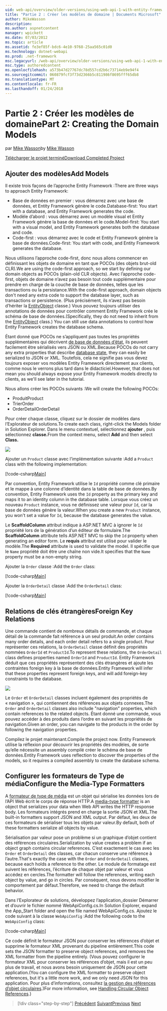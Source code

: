 ```yaml
---
uid: web-api/overview/older-versions/using-web-api-1-with-entity-framework-5/using-web-api-with-entity-framework-part-2
title: "Partie 2 : Créer les modèles de domaine | Documents Microsoft"
author: MikeWasson
description: 
ms.author: aspnetcontent
manager: wpickett
ms.date: 07/03/2012
ms.topic: article
ms.assetid: fe3ef85f-bdc6-4e10-9768-25aa565c01d0
ms.technology: dotnet-webapi
ms.prod: .net-framework
msc.legacyurl: /web-api/overview/older-versions/using-web-api-1-with-entity-framework-5/using-web-api-with-entity-framework-part-2
msc.type: authoredcontent
ms.openlocfilehash: a573b47d27767dc78d557cd2b6c73714eb9e94f4
ms.sourcegitcommit: 060879fcf3f73d2366b5c811986f8695fff65db8
ms.translationtype: MT
ms.contentlocale: fr-FR
ms.lasthandoff: 01/24/2018
---
```

<a name="part-2-creating-the-domain-models"></a><span data-ttu-id="5fd17-102">Partie 2 : Créer les modèles de domaine</span><span class="sxs-lookup"><span data-stu-id="5fd17-102">Part 2: Creating the Domain Models</span></span>
====================
<span data-ttu-id="5fd17-103">par [Mike Wasson](https://github.com/MikeWasson)</span><span class="sxs-lookup"><span data-stu-id="5fd17-103">by [Mike Wasson](https://github.com/MikeWasson)</span></span>

[<span data-ttu-id="5fd17-104">Télécharger le projet terminé</span><span class="sxs-lookup"><span data-stu-id="5fd17-104">Download Completed Project</span></span>](http://code.msdn.microsoft.com/ASP-NET-Web-API-with-afa30545)

## <a name="add-models"></a><span data-ttu-id="5fd17-105">Ajouter des modèles</span><span class="sxs-lookup"><span data-stu-id="5fd17-105">Add Models</span></span>

<span data-ttu-id="5fd17-106">Il existe trois façons de l’approche Entity Framework :</span><span class="sxs-lookup"><span data-stu-id="5fd17-106">There are three ways to approach Entity Framework:</span></span>

- <span data-ttu-id="5fd17-107">Base de données en premier : vous démarrez avec une base de données, et Entity Framework génère le code.</span><span class="sxs-lookup"><span data-stu-id="5fd17-107">Database-first: You start with a database, and Entity Framework generates the code.</span></span>
- <span data-ttu-id="5fd17-108">Modèle d’abord : vous démarrez avec un modèle visual et Entity Framework génère la base de données et le code.</span><span class="sxs-lookup"><span data-stu-id="5fd17-108">Model-first: You start with a visual model, and Entity Framework generates both the database and code.</span></span>
- <span data-ttu-id="5fd17-109">Code-first : vous démarrez avec le code et Entity Framework génère la base de données.</span><span class="sxs-lookup"><span data-stu-id="5fd17-109">Code-first: You start with code, and Entity Framework generates the database.</span></span>

<span data-ttu-id="5fd17-110">Nous utilisons l’approche code-first, donc nous allons commencer en définissant les objets de domaine en tant que POCOs (des objets brut-old CLR).</span><span class="sxs-lookup"><span data-stu-id="5fd17-110">We are using the code-first approach, so we start by defining our domain objects as POCOs (plain-old CLR objects).</span></span> <span data-ttu-id="5fd17-111">Avec l’approche code-first, objets de domaine n’avez pas besoin tout code supplémentaire pour prendre en charge de la couche de base de données, telles que les transactions ou la persistance.</span><span class="sxs-lookup"><span data-stu-id="5fd17-111">With the code-first approach, domain objects don't need any extra code to support the database layer, such as transactions or persistence.</span></span> <span data-ttu-id="5fd17-112">(Plus précisément, ils n’avez pas besoin d’hériter la [EntityObject](https://msdn.microsoft.com/library/system.data.objects.dataclasses.entityobject.aspx) classe.) Vous pouvez toujours utiliser des annotations de données pour contrôler comment Entity Framework crée le schéma de base de données.</span><span class="sxs-lookup"><span data-stu-id="5fd17-112">(Specifically, they do not need to inherit from the [EntityObject](https://msdn.microsoft.com/library/system.data.objects.dataclasses.entityobject.aspx) class.) You can still use data annotations to control how Entity Framework creates the database schema.</span></span>

<span data-ttu-id="5fd17-113">Étant donné que POCOs ne s’appliquent pas toutes les propriétés supplémentaires qui décrivent [de base de données d’état](https://msdn.microsoft.com/library/system.data.entitystate.aspx), ils peuvent facilement être sérialisés vers JSON ou XML.</span><span class="sxs-lookup"><span data-stu-id="5fd17-113">Because POCOs do not carry any extra properties that describe [database state](https://msdn.microsoft.com/library/system.data.entitystate.aspx), they can easily be serialized to JSON or XML.</span></span> <span data-ttu-id="5fd17-114">Toutefois, cela ne signifie pas vous devez toujours exposer vos modèles Entity Framework directement aux clients, comme nous le verrons plus tard dans le didacticiel.</span><span class="sxs-lookup"><span data-stu-id="5fd17-114">However, that does not mean you should always expose your Entity Framework models directly to clients, as we'll see later in the tutorial.</span></span>

<span data-ttu-id="5fd17-115">Nous allons créer les POCOs suivants :</span><span class="sxs-lookup"><span data-stu-id="5fd17-115">We will create the following POCOs:</span></span>

- <span data-ttu-id="5fd17-116">Produit</span><span class="sxs-lookup"><span data-stu-id="5fd17-116">Product</span></span>
- <span data-ttu-id="5fd17-117">Trier</span><span class="sxs-lookup"><span data-stu-id="5fd17-117">Order</span></span>
- <span data-ttu-id="5fd17-118">OrderDetail</span><span class="sxs-lookup"><span data-stu-id="5fd17-118">OrderDetail</span></span>

<span data-ttu-id="5fd17-119">Pour créer chaque classe, cliquez sur le dossier de modèles dans l’Explorateur de solutions.</span><span class="sxs-lookup"><span data-stu-id="5fd17-119">To create each class, right-click the Models folder in Solution Explorer.</span></span> <span data-ttu-id="5fd17-120">Dans le menu contextuel, sélectionnez **ajouter** , puis sélectionnez **classe.**</span><span class="sxs-lookup"><span data-stu-id="5fd17-120">From the context menu, select **Add** and then select **Class.**</span></span>

![](using-web-api-with-entity-framework-part-2/_static/image1.png)

<span data-ttu-id="5fd17-121">Ajouter un `Product` classe avec l’implémentation suivante :</span><span class="sxs-lookup"><span data-stu-id="5fd17-121">Add a `Product` class with the following implementation:</span></span>

[!code-csharp[Main](using-web-api-with-entity-framework-part-2/samples/sample1.cs)]

<span data-ttu-id="5fd17-122">Par convention, Entity Framework utilise le `Id` propriété comme clé primaire et le mappe à une colonne d’identité dans la table de base de données.</span><span class="sxs-lookup"><span data-stu-id="5fd17-122">By convention, Entity Framework uses the `Id` property as the primary key and maps it to an identity column in the database table.</span></span> <span data-ttu-id="5fd17-123">Lorsque vous créez un nouveau `Product` instance, vous ne définissez une valeur pour `Id`, car la base de données génère la valeur.</span><span class="sxs-lookup"><span data-stu-id="5fd17-123">When you create a new `Product` instance, you won't set a value for `Id`, because the database generates the value.</span></span>

<span data-ttu-id="5fd17-124">Le **ScaffoldColumn** attribut indique à ASP.NET MVC à ignorer le `Id` propriété lors de la génération d’un éditeur de formulaire.</span><span class="sxs-lookup"><span data-stu-id="5fd17-124">The **ScaffoldColumn** attribute tells ASP.NET MVC to skip the `Id` property when generating an editor form.</span></span> <span data-ttu-id="5fd17-125">Le **requis** attribut est utilisé pour valider le modèle.</span><span class="sxs-lookup"><span data-stu-id="5fd17-125">The **Required** attribute is used to validate the model.</span></span> <span data-ttu-id="5fd17-126">Il spécifie que le `Name` propriété doit être une chaîne non vide.</span><span class="sxs-lookup"><span data-stu-id="5fd17-126">It specifies that the `Name` property must be a non-empty string.</span></span>

<span data-ttu-id="5fd17-127">Ajouter la `Order` classe :</span><span class="sxs-lookup"><span data-stu-id="5fd17-127">Add the `Order` class:</span></span>

[!code-csharp[Main](using-web-api-with-entity-framework-part-2/samples/sample2.cs)]

<span data-ttu-id="5fd17-128">Ajouter la `OrderDetail` classe :</span><span class="sxs-lookup"><span data-stu-id="5fd17-128">Add the `OrderDetail` class:</span></span>

[!code-csharp[Main](using-web-api-with-entity-framework-part-2/samples/sample3.cs)]

## <a name="foreign-key-relations"></a><span data-ttu-id="5fd17-129">Relations de clés étrangères</span><span class="sxs-lookup"><span data-stu-id="5fd17-129">Foreign Key Relations</span></span>

<span data-ttu-id="5fd17-130">Une commande contient de nombreux détails de commande, et chaque détail de la commande fait référence à un seul produit.</span><span class="sxs-lookup"><span data-stu-id="5fd17-130">An order contains many order details, and each order detail refers to a single product.</span></span> <span data-ttu-id="5fd17-131">Pour représenter ces relations, la `OrderDetail` classe définit des propriétés nommées `OrderId` et `ProductId`.</span><span class="sxs-lookup"><span data-stu-id="5fd17-131">To represent these relations, the `OrderDetail` class defines properties named `OrderId` and `ProductId`.</span></span> <span data-ttu-id="5fd17-132">Entity Framework déduit que ces propriétés représentent des clés étrangères et ajoute les contraintes foreign key à la base de données.</span><span class="sxs-lookup"><span data-stu-id="5fd17-132">Entity Framework will infer that these properties represent foreign keys, and will add foreign-key constraints to the database.</span></span>

![](using-web-api-with-entity-framework-part-2/_static/image2.png)

<span data-ttu-id="5fd17-133">Le `Order` et `OrderDetail` classes incluent également des propriétés de « navigation », qui contiennent des références aux objets connexes.</span><span class="sxs-lookup"><span data-stu-id="5fd17-133">The `Order` and `OrderDetail` classes also include "navigation" properties, which contain references to the related objects.</span></span> <span data-ttu-id="5fd17-134">Étant donné une commande, vous pouvez accéder à des produits dans l’ordre en suivant les propriétés de navigation.</span><span class="sxs-lookup"><span data-stu-id="5fd17-134">Given an order, you can navigate to the products in the order by following the navigation properties.</span></span>

<span data-ttu-id="5fd17-135">Compilez le projet maintenant.</span><span class="sxs-lookup"><span data-stu-id="5fd17-135">Compile the project now.</span></span> <span data-ttu-id="5fd17-136">Entity Framework utilise la réflexion pour découvrir les propriétés des modèles, de sorte qu’elle nécessite un assembly compilé créer le schéma de base de données.</span><span class="sxs-lookup"><span data-stu-id="5fd17-136">Entity Framework uses reflection to discover the properties of the models, so it requires a compiled assembly to create the database schema.</span></span>

## <a name="configure-the-media-type-formatters"></a><span data-ttu-id="5fd17-137">Configurer les formateurs de Type de média</span><span class="sxs-lookup"><span data-stu-id="5fd17-137">Configure the Media-Type Formatters</span></span>

<span data-ttu-id="5fd17-138">A [formateur de type de média](../../formats-and-model-binding/media-formatters.md) est un objet qui sérialise les données lors de l’API Web écrit le corps de réponse HTTP.</span><span class="sxs-lookup"><span data-stu-id="5fd17-138">A [media-type formatter](../../formats-and-model-binding/media-formatters.md) is an object that serializes your data when Web API writes the HTTP response body.</span></span> <span data-ttu-id="5fd17-139">Les formateurs intégrés prend en charge la sortie JSON et XML.</span><span class="sxs-lookup"><span data-stu-id="5fd17-139">The built-in formatters support JSON and XML output.</span></span> <span data-ttu-id="5fd17-140">Par défaut, les deux de ces formateurs de sérialiser tous les objets par valeur.</span><span class="sxs-lookup"><span data-stu-id="5fd17-140">By default, both of these formatters serialize all objects by value.</span></span>

<span data-ttu-id="5fd17-141">Sérialisation par valeur pose un problème si un graphique d’objet contient des références circulaires.</span><span class="sxs-lookup"><span data-stu-id="5fd17-141">Serialization by value creates a problem if an object graph contains circular references.</span></span> <span data-ttu-id="5fd17-142">C’est exactement le cas avec les `Order` et `OrderDetail` des classes, car chacun conserve une référence à l’autre.</span><span class="sxs-lookup"><span data-stu-id="5fd17-142">That's exactly the case with the `Order` and `OrderDetail` classes, because each holds a reference to the other.</span></span> <span data-ttu-id="5fd17-143">Le module de formatage est suivent les références, l’écriture de chaque objet par valeur et vous accédez en cercles.</span><span class="sxs-lookup"><span data-stu-id="5fd17-143">The formatter will follow the references, writing each object by value, and go in circles.</span></span> <span data-ttu-id="5fd17-144">Par conséquent, nous devons modifier le comportement par défaut.</span><span class="sxs-lookup"><span data-stu-id="5fd17-144">Therefore, we need to change the default behavior.</span></span>

<span data-ttu-id="5fd17-145">Dans l’Explorateur de solutions, développez l’application\_dossier Démarrer et d’ouvrir le fichier nommé WebApiConfig.cs.</span><span class="sxs-lookup"><span data-stu-id="5fd17-145">In Solution Explorer, expand the App\_Start folder and open the file named WebApiConfig.cs.</span></span> <span data-ttu-id="5fd17-146">Ajoutez le code suivant à la classe `WebApiConfig` :</span><span class="sxs-lookup"><span data-stu-id="5fd17-146">Add the following code to the `WebApiConfig` class:</span></span>

[!code-csharp[Main](using-web-api-with-entity-framework-part-2/samples/sample4.cs?highlight=11)]

<span data-ttu-id="5fd17-147">Ce code définit le formateur JSON pour conserver les références d’objet et supprime le formateur XML provenant du pipeline entièrement.</span><span class="sxs-lookup"><span data-stu-id="5fd17-147">This code sets the JSON formatter to preserve object references, and removes the XML formatter from the pipeline entirely.</span></span> <span data-ttu-id="5fd17-148">(Vous pouvez configurer le formateur XML pour conserver les références d’objet, mais il est un peu plus de travail, et nous avons besoin uniquement de JSON pour cette application.</span><span class="sxs-lookup"><span data-stu-id="5fd17-148">(You can configure the XML formatter to preserve object references, but it's a little more work, and we only need JSON for this application.</span></span> <span data-ttu-id="5fd17-149">Pour plus d’informations, consultez [la gestion des références d’objet circulaires](../../formats-and-model-binding/json-and-xml-serialization.md#handling_circular_object_references).)</span><span class="sxs-lookup"><span data-stu-id="5fd17-149">For more information, see [Handling Circular Object References](../../formats-and-model-binding/json-and-xml-serialization.md#handling_circular_object_references).)</span></span>

>[!div class="step-by-step"]
<span data-ttu-id="5fd17-150">[Précédent](using-web-api-with-entity-framework-part-1.md)
[Suivant](using-web-api-with-entity-framework-part-3.md)</span><span class="sxs-lookup"><span data-stu-id="5fd17-150">[Previous](using-web-api-with-entity-framework-part-1.md)
[Next](using-web-api-with-entity-framework-part-3.md)</span></span>
